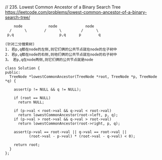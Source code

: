 // 235. Lowest Common Ancestor of a Binary Search Tree  
https://leetcode.com/problems/lowest-common-ancestor-of-a-binary-search-tree/
```
    node            node             node
  /      \        /      \         /      \
 p,q                     p,q      p        q

(针对二分搜索树)
1. 若p,q都在node的左侧,则它们俩的公共节点就在node的左子树中
2. 若p,q都在node的右侧,则他们俩的公共节点就在node的右子树中
3。 若p,q在node两侧,则它们俩的公共节点就是node
```
```
class Solution {
public:
  TreeNode *lowestCommonAncestor(TreeNode *root, TreeNode *p, TreeNode *q) {

    assert(p != NULL && q != NULL);

    if (root == NULL)
      return NULL;

    if (p->val < root->val && q->val < root->val)
      return lowestCommonAncestor(root->left, p, q);
    if (p->val > root->val && q->val > root->val)
      return lowestCommonAncestor(root->right, p, q);

    assert(p->val == root->val || q->val == root->val ||
           (root->val - p->val) * (root->val - q->val) < 0);

    return root;
  }
};
```